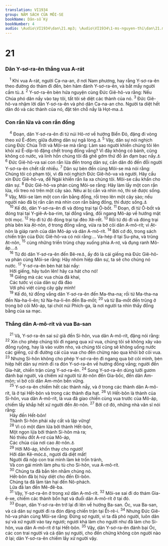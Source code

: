 ```yaml
---
translation: VI1934
group: NĂM SÁCH CỦA MÔI-SE
bookName: Dân-số Ký 
bookNumber: 4
audio: \Audio\VI1934\dan\21.mp3; \Audio\VI1934\1-ms-nguyen-thi\dan\21.mp3
---
```


<div class="title"><h1>21</h1><h3>Dân Y-sơ-ra-ên thắng vua A-rát</h3></div>
<span class="verse dan_21_1"> <sup>1</sup> Khi vua A-rát, người Ca-na-an, ở nơi Nam phương, hay rằng Y-sơ-ra-ên theo đường do thám đi đến, bèn hãm đánh Y-sơ-ra-ên, và bắt mấy người cầm tù.<a data-toggle="tooltip" data-placement="bottom" title="Dan 33:40">⚓</a></span>
<span class="verse dan_21_2"><sup>2</sup> Y-sơ-ra-ên bèn hứa nguyện cùng Đức Giê-hô-va rằng: Nếu Chúa phó dân nầy vào tay tôi, tất tôi sẽ diệt các thành của nó. </span>
<span class="verse dan_21_3"><sup>3</sup> Đức Giê-hô-va nhậm lời dân Y-sơ-ra-ên và phó dân Ca-na-an cho. Người ta diệt hết dân đó và các thành của nó, đặt tên chỗ nầy là Họt-ma.<a data-toggle="tooltip" data-placement="bottom" title="Nghĩa là: sự diệt">⚓</a><br/></span>
<div class="title"><h3>Con rắn lửa và con rắn đồng</h3></div>
<span class="verse dan_21_4"> <sup>4</sup> Đoạn, dân Y-sơ-ra-ên đi từ núi Hô-rơ về hướng Biển Đỏ, đặng đi vòng theo xứ Ê-đôm; giữa đường dân sự ngã lòng.<a data-toggle="tooltip" data-placement="bottom" title="Phu 2:1">⚓</a></span>
<span class="verse dan_21_5"><sup>5</sup> Vậy, dân sự nói nghịch cùng Đức Chúa Trời và Môi-se mà rằng: Làm sao người khiến chúng tôi lên khỏi xứ Ê-díp-tô đặng chết trong đồng vắng? Vì đây không có bánh, cũng không có nước, và linh hồn chúng tôi đã ghê gớm thứ đồ ăn đạm bạc nầy.<a data-toggle="tooltip" data-placement="bottom" title="1Co 10:9">⚓</a></span>
<span class="verse dan_21_6"><sup>6</sup> Đức Giê-hô-va sai con rắn lửa đến trong dân sự, cắn dân đó đến đỗi người Y-sơ-ra-ên chết rất nhiều. </span>
<span class="verse dan_21_7"><sup>7</sup> Dân sự bèn đến cùng Môi-se mà nói rằng: Chúng tôi có phạm tội, vì đã nói nghịch Đức Giê-hô-va và người. Hãy cầu xin Đức Giê-hô-va, để Ngài khiến rắn lìa xa chúng tôi. Môi-se cầu khẩn cho dân sự. </span>
<span class="verse dan_21_8"><sup>8</sup> Đức Giê-hô-va phán cùng Môi-se rằng: Hãy làm lấy một con rắn lửa, rồi treo nó trên một cây sào. Nếu ai bị cắn và nhìn nó, thì sẽ được sống. </span>
<span class="verse dan_21_9"><sup>9</sup> Vậy, Môi-se làm một con rắn bằng đồng, rồi treo lên một cây sào; nếu người nào đã bị rắn cắn mà nhìn con rắn bằng đồng, thì được sống.<a data-toggle="tooltip" data-placement="bottom" title="2Vua 18:4; Gi 3:14">⚓</a><br/></span>
<span class="verse dan_21_10"> <sup>10</sup> Kế đó, dân Y-sơ-ra-ên đi và đóng trại tại Ô-bốt. </span>
<span class="verse dan_21_11"><sup>11</sup> Đoạn, đi từ Ô-bốt và đóng trại tại Y-giê-A-ba-rim, tại đồng vắng, đối ngang Mô-áp về hướng mặt trời mọc. </span>
<span class="verse dan_21_12"><sup>12</sup> Họ đi từ đó đóng trại tại đèo Xê-rết. </span>
<span class="verse dan_21_13"><sup>13</sup> Rồi từ đó đi và đóng trại phía bên kia Ạt-nôn, ở trong đồng vắng, vừa ra bờ cõi dân A-mô-rít; vì Ạt-nôn là giáp ranh của dân Mô-áp và dân A-mô-rít. </span>
<span class="verse dan_21_14"><sup>14</sup> Bởi cớ đó, trong sách chiến trận của Đức Giê-hô-va có nói rằng:… Va-hép ở tại Su-pha, và trũng Ạt-nôn, </span>
<span class="verse dan_21_15"><sup>15</sup> cùng những triền trũng chạy xuống phía A-rơ, và đụng ranh Mô-áp…<a data-toggle="tooltip" data-placement="bottom" title="Câu nầy không trọn, trước giả đã mượn trong một cuốn sách mất rồi, tên là Chiến trận của Đức Giê-hô-va">⚓</a><br/></span>
<span class="verse dan_21_16"> <sup>16</sup> Từ đó dân Y-sơ-ra-ên đến Bê-re<a data-toggle="tooltip" data-placement="bottom" title="Nghĩa là giếng">⚓</a>, ấy đó là cái giếng mà Đức Giê-hô-va phán cùng Môi-se rằng: Hãy nhóm hiệp dân sự, ta sẽ cho chúng nó nước. </span>
<span class="verse dan_21_17"><sup>17</sup> Y-sơ-ra-ên bèn hát bài nầy: <br/> Hỡi giếng, hãy tuôn lên! hãy ca hát cho nó! <br/></span>
<span class="verse dan_21_18"> <sup>18</sup> Giếng mà các vua chúa đã khai, <br/> Các tước vị của dân sự đã đào <br/> Với phủ việt cùng cây gậy mình! <br/></span>
<span class="verse dan_21_19"> <sup>19</sup> Kế đó, từ đồng vắng dân Y-sơ-ra-ên đến Ma-tha-na; rồi từ Ma-tha-na đến Na-ha-li-ên; từ Na-ha-li-ên đến Ba-mốt; </span>
<span class="verse dan_21_20"><sup>20</sup> và từ Ba-mốt đến trũng ở trong bờ cõi Mô-áp, tại chót núi Phích-ga, là nơi người ta nhìn thấy đồng bằng của sa mạc. <br/></span>
<div class="title"><h3>Thắng dân A-mô-rít và vua Ba-san</h3></div>
<span class="verse dan_21_21"> <sup>21</sup> Vả, Y-sơ-ra-ên sai sứ giả đến Si-hôn, vua dân A-mô-rít, đặng nói rằng: </span>
<span class="verse dan_21_22"><sup>22</sup> Xin cho phép chúng tôi đi ngang qua xứ vua, chúng tôi sẽ không xây vào đồng ruộng, hay là vào vườn nho, và chúng tôi cũng sẽ không uống nước các giếng, cứ đi đường cái của vua cho đến chừng nào qua khỏi bờ cõi vua. </span>
<span class="verse dan_21_23"><sup>23</sup> Nhưng Si-hôn không cho phép Y-sơ-ra-ên đi ngang qua bờ cõi mình, bèn hiệp hết dân sự mình đi ra đón Y-sơ-ra-ên về hướng đồng vắng; người đến Gia-hát, chiến trận cùng Y-sơ-ra-ên. </span>
<span class="verse dan_21_24"><sup>24</sup> Song Y-sơ-ra-ên dùng lưỡi gươm đánh bại người, và chiếm xứ người từ Ạt-nôn đến Gia-bốc, đến dân Am-môn; vì bờ cõi dân Am-môn bền vững. <br/></span>
<span class="verse dan_21_25"> <sup>25</sup> Y-sơ-ra-ên chiếm hết các thành nầy, và ở trong các thành dân A-mô-rít, là ở tại Hết-bôn và trong các thành địa hạt. </span>
<span class="verse dan_21_26"><sup>26</sup> Vì Hết-bôn là thành của Si-hôn, vua dân A-mô-rít, là vua đã giao chiến cùng vua trước của Mô-áp, chiếm lấy khắp hết xứ người đến Ạt-nôn. </span>
<span class="verse dan_21_27"><sup>27</sup> Bởi cớ đó, những nhà văn sĩ nói rằng: <br/> Hãy đến Hết-bôn! <br/> Thành Si-hôn phải xây cất và lập vững! <br/></span>
<span class="verse dan_21_28"> <sup>28</sup> Vì có một đám lửa bởi thành Hết-bôn, <br/> Một ngọn lửa bởi thành Si-hôn mà ra; <br/> Nó thiêu đốt A-rơ của Mô-áp, <br/> Các chúa của nơi cao Ạt-nôn.<a data-toggle="tooltip" data-placement="bottom" title="Gie 48:45-46">⚓</a><br/></span>
<span class="verse dan_21_29"> <sup>29</sup> Hỡi Mô-áp, khốn thay cho ngươi! <br/> Hỡi dân Kê-móc<a data-toggle="tooltip" data-placement="bottom" title="Kê-móc nghĩa là một tà thần của Dan Mô-áp">⚓</a>, ngươi đã diệt mất! <br/> Người đã nộp con trai mình làm kẻ trốn tránh, <br/> Và con gái mình làm phu tù cho Si-hôn, vua A-mô-rít. <br/></span>
<span class="verse dan_21_30"> <sup>30</sup> Chúng ta đã bắn tên nhằm chúng nó. <br/> Hết-bôn đã bị hủy diệt cho đến Đi-bôn. <br/> Chúng ta đã làm tàn hại đến Nô-phách. <br/> Lửa đã lan đến Mê-đê-ba. <br/></span>
<span class="verse dan_21_31"> <sup>31</sup> Vậy, Y-sơ-ra-ên ở trong xứ dân A-mô-rít. </span>
<span class="verse dan_21_32"><sup>32</sup> Môi-se sai đi do thám Gia-ê-xe, chiếm các thành bổn hạt và đuổi dân A-mô-rít ở tại đó. <br/></span>
<span class="verse dan_21_33"> <sup>33</sup> Đoạn, dân Y-sơ-ra-ên trở lại đi lên về hướng Ba-san. Óc, vua Ba-san, và cả dân sự người đi ra đón đặng chiến trận tại Ết-rê-i. </span>
<span class="verse dan_21_34"><sup>34</sup> Nhưng Đức Giê-hô-va phán cùng Môi-se rằng: Đừng sợ người, vì ta đã phó người, luôn dân sự và xứ người vào tay ngươi; ngươi khá làm cho người như đã làm cho Si-hôn, vua dân A-mô-rít ở tại Hết-bôn. </span>
<span class="verse dan_21_35"><sup>35</sup> Vậy, dân Y-sơ-ra-ên đánh bại Óc, các con trai người và cả dân sự người, cho đến chừng không còn người nào ở lại; dân Y-sơ-ra-ên chiếm lấy xứ người vậy. <br/></span>
